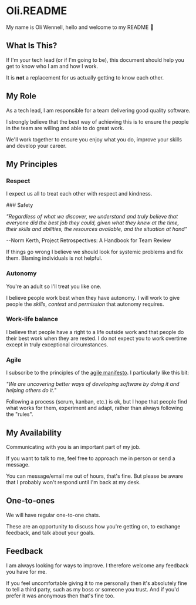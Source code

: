 # Oli.README

My name is Oli Wennell, hello and welcome to my README :wave:  

## What Is This?

If I'm your tech lead (or if I'm going to be), this document should help you get to know who I am and how I work.

It is **not** a replacement for us actually getting to know each other.

## My Role

As a tech lead, I am responsible for a team delivering good quality software.

I strongly believe that the best way of achieving this is to ensure the people in the team are willing and able to do great work.

We'll work together to ensure you enjoy what you do, improve your skills and develop your career.

## My Principles

### Respect

I expect us all to treat each other with respect and kindness.

### Safety

*"Regardless of what we discover, we understand and truly believe that everyone did the best job they could, given what they knew at the time, their skills and abilities, the resources available, and the situation at hand"*

--Norm Kerth, Project Retrospectives: A Handbook for Team Review

If things go wrong I believe we should look for systemic problems and fix them. Blaming individuals is not helpful.

### Autonomy  

You're an adult so I'll treat you like one.  

I believe people work best when they have autonomy. I will work to give people the *skills*, *context* and *permission* that autonomy requires. 

### Work-life balance  

I believe that people have a right to a life outside work and that people do their best work when they are rested. I do not expect you to work overtime except in truly exceptional circumstances.

### Agile

I subscribe to the principles of the [agile manifesto](http://agilemanifesto.org/). I particularly like this bit:  

*"We are uncovering better ways of developing
software by doing it and helping others do it."*

Following a process (scrum, kanban, etc.) is ok, but I hope that people  find what works for them, experiment and adapt, rather than always following the "rules".

## My Availability

Communicating with you is an important part of my job.

If you want to talk to me, feel free to approach me in person or send a message.
  
You can message/email me out of hours, that's fine. But please be aware that I probably won't respond until I'm back at my desk.

## One-to-ones

We will have regular one-to-one chats.  

These are an opportunity to discuss how you're getting on, to exchange feedback, and talk about your goals.

## Feedback

I am always looking for ways to improve. I therefore welcome any feedback you have for me.

If you feel uncomfortable giving it to me personally then it's absolutely fine to tell a third party, such as my boss or someone you trust. And if you'd prefer it was anonymous then that's fine too.
